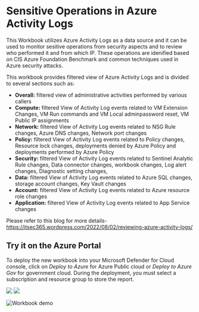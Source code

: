 # Sensitive Operations in Azure Activity Logs 

 This Workbook utilizes Azure Activity Logs as a data source and it can be used to monitor sesitive operations from security aspects and to review who performed it and from which IP. These operations are idenified based on CIS Azure Foundation Benchmark and common techniques used in Azure security attacks. 


This workbook provides filtered view of Azure Activity Logs and is divided to several sections such as:

-	**Overall:**  filtered view of administrative activities performed by various callers   
-	**Compute:** filtered View of Activity Log events related to VM Extension Changes, VM Run commands and VM Local adminpassword reset, VM Public IP assignments 
-	**Network:** filtered View of Activity Log events related to NSG Rule changes, Azure DNS changes, Network port changes  
-	**Policy:** filtered View of Activity Log events related to Policy changes, Resource lock changes, deployments denied by Azure Policy and deployments performed by Azure Policy 
-	**Security:** filtered View of Activity Log events related to Sentinel Analytic Rule changes, Data connector changes, workbook changes, Log alert changes, Diagnostic setting changes, 
-	**Data:** filtered View of Activity Log events related to Azure SQL changes, storage account changes, Key Vault changes 
-	**Account:** filtered View of Activity Log events related to Azure resource role changes  
-	**Application:** filtered View of Activity Log events related to App Service changes 

Please refer to this blog for more details- https://itsec365.wordpress.com/2022/08/02/reviewing-azure-activity-logs/

## Try it on the Azure Portal

To deploy the new workbook into your Microsoft Defender for Cloud console, click on *Deploy to Azure* for Azure Public cloud or *Deploy to Azure Gov* for government cloud.
During the deployment, you must select a subscription and resource group to store the report. 

<a  href="https://portal.azure.com/#create/Microsoft.Template/uri/https%3A%2F%2Fraw.githubusercontent.com%2FITSec365%2FWorkbooks%2Fmain%2FSensitiveOperationsinAzureActivityLogs%2FSensitiveOperationsAzureActivity.json" target="_blank"><img src="https://aka.ms/deploytoazurebutton"/></a>
<a href="https://portal.azure.us/#create/Microsoft.Template/uri/https%3A%2F%2Fraw.githubusercontent.com%2FITSec365%2FWorkbooks%2Fmain%2FSensitiveOperationsinAzureActivityLogs%2FSensitiveOperationsAzureActivity.json" target="_blank"><img src="https://aka.ms/deploytoazuregovbutton"/></a>

![Workbook demo](./Activity.GIF)

